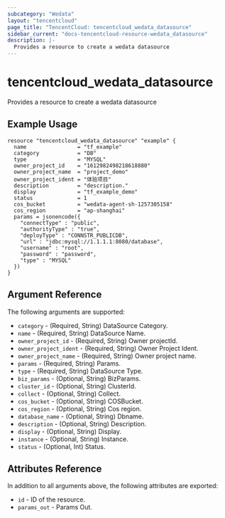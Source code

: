 ```yaml
---
subcategory: "Wedata"
layout: "tencentcloud"
page_title: "TencentCloud: tencentcloud_wedata_datasource"
sidebar_current: "docs-tencentcloud-resource-wedata_datasource"
description: |-
  Provides a resource to create a wedata datasource
---
```


# tencentcloud_wedata_datasource

Provides a resource to create a wedata datasource

## Example Usage

```hcl
resource "tencentcloud_wedata_datasource" "example" {
  name                = "tf_example"
  category            = "DB"
  type                = "MYSQL"
  owner_project_id    = "1612982498218618880"
  owner_project_name  = "project_demo"
  owner_project_ident = "体验项目"
  description         = "description."
  display             = "tf_example_demo"
  status              = 1
  cos_bucket          = "wedata-agent-sh-1257305158"
  cos_region          = "ap-shanghai"
  params = jsonencode({
    "connectType" : "public",
    "authorityType" : "true",
    "deployType" : "CONNSTR_PUBLICDB",
    "url" : "jdbc:mysql://1.1.1.1:8080/database",
    "username" : "root",
    "password" : "password",
    "type" : "MYSQL"
  })
}
```

## Argument Reference

The following arguments are supported:

* `category` - (Required, String) DataSource Category.
* `name` - (Required, String) DataSource Name.
* `owner_project_id` - (Required, String) Owner projectId.
* `owner_project_ident` - (Required, String) Owner Project Ident.
* `owner_project_name` - (Required, String) Owner project name.
* `params` - (Required, String) Params.
* `type` - (Required, String) DataSource Type.
* `biz_params` - (Optional, String) BizParams.
* `cluster_id` - (Optional, String) ClusterId.
* `collect` - (Optional, String) Collect.
* `cos_bucket` - (Optional, String) COSBucket.
* `cos_region` - (Optional, String) Cos region.
* `database_name` - (Optional, String) Dbname.
* `description` - (Optional, String) Description.
* `display` - (Optional, String) Display.
* `instance` - (Optional, String) Instance.
* `status` - (Optional, Int) Status.

## Attributes Reference

In addition to all arguments above, the following attributes are exported:

* `id` - ID of the resource.
* `params_out` - Params Out.


